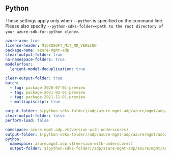 ## Python

These settings apply only when `--python` is specified on the command line.
Please also specify `--python-sdks-folder=<path to the root directory of your azure-sdk-for-python clone>`.

```yaml $(track2)
azure-arm: true
license-header: MICROSOFT_MIT_NO_VERSION
package-name: azure-mgmt-adp
clear-output-folder: true
no-namespace-folders: true
modelerfour:
  lenient-model-deduplication: true
```

```yaml $(multiapi)
clear-output-folder: true
batch:
  - tag: package-2020-07-01-preview
  - tag: package-2021-02-01-preview
  - tag: package-2021-11-01-preview
  - multiapiscript: true
```

``` yaml $(multiapiscript)
output-folder: $(python-sdks-folder)/adp/azure-mgmt-adp/azure/mgmt/adp/
clear-output-folder: false
perform-load: false
```

``` yaml !$(multiapi)
namespace: azure.mgmt.adp.v$(version-with-underscores)
output-folder: $(python-sdks-folder)/adp/azure-mgmt-adp/azure/mgmt/adp/v$(version-with-underscores)
python:
  namespace: azure.mgmt.adp.v$(version-with-underscores)
  output-folder: $(python-sdks-folder)/adp/azure-mgmt-adp/azure/mgmt/adp/v$(version-with-underscores)
```
